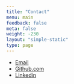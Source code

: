 ```yaml
---
title: "Contact"
menu: main
feedback: false
meta: false
weight: -230
layout: "simple-static"
type: page
---
```


- [Email](mailto:kevinywlui@gmail.com)
- [Github.com](https://github.com/kevinywlui)
- [Linkedin](https://www.linkedin.com/in/kevin-lui-2601aa183/)

